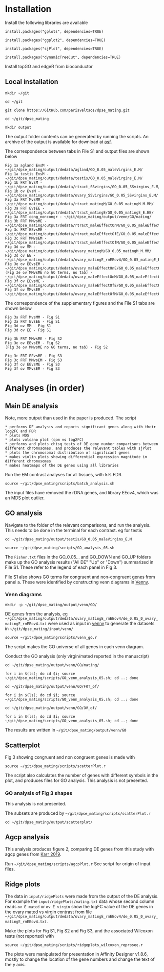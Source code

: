 # Installation

Install the following libraries are available

	install.packages("gplots", dependencies=TRUE)

	install.packages("ggplot2", dependencies=TRUE)

	install.packages("sjPlot", dependencies=TRUE)

	install.packages("dynamicTreeCut", dependencies=TRUE)

Install topGO and edgeR from bioconductor

## Local installation

	mkdir ~/git

	cd ~/git

	git clone https://GitHub.com/parisveltsos/dpse_mating.git

	cd ~/git/dpse_mating

	mkdir output

The output folder contents can be generated by running the scripts. An archive of the output is available for download at [osf](https://osf.io/z7fm9/?view_only=054171ba3f534f839a0814fa1b8f9f61).

The correspondence between tabs in File S1 and output files are shown below

	Fig 1a agland EvsM - ~/git/dpse_mating/output/dedata/agland/GO_0.05_maleVirgins_E.M/
	Fig 1a testis EvsM - ~/git/dpse_mating/output/dedata/testis/GO_0.05_maleVirgins_E.M/
	Fig 1b FRT EvsM - ~/git/dpse_mating/output/dedata/rtract_SSvirgins/GO_0.05_SSvirgins_E.M/
	Fig 1b ov EvsM - ~/git/dpse_mating/output/dedata/ovary_SSvirgins/GO_0.05_SSvirgins_E.M/
	Fig 3a FRT MvsMM - ~/git/dpse_mating/output/dedata/rtract_matingM/GO_0.05_matingM_M.MM/
	Fig 3a FRT EvsEE - ~/git/dpse_mating/output/dedata/rtract_matingE/GO_0.05_matingE_E.EE/
	Fig 3a FRT cong_noncongr - ~/git/dpse_mating/output/venn/GO/mating/
	Fig 3b FRT MMvsME - ~/git/dpse_mating/output/dedata/rtract_maleEffectOnM/GO_0.05_maleEffectOnM_MM.ME/
	Fig 3c FRT EEvsME - ~/git/dpse_mating/output/dedata/rtract_maleEffectOfE/GO_0.05_maleEffectOfE_EE.ME/
	Fig 3c FRT MMvsEM - ~/git/dpse_mating/output/dedata/rtract_maleEffectOfM/GO_0.05_maleEffectOfM_MM.EM/
	Fig 3d ov MM - ~/git/dpse_mating/output/dedata/ovary_matingM/GO_0.05_matingM_M.MM/
	Fig 3d ov EE - ~/git/dpse_mating/output/dedata/ovary_matingE_rmEEov4/GO_0.05_matingE_E.EE/
	Fig 3e ov EEvsEM - ~/git/dpse_mating/output/dedata/ovary_maleEffectOnE/GO_0.05_maleEffectOnE_EE.EM/
	(Fig 3e ov MMvsME no GO terms, no tab) - ~/git/dpse_mating/output/dedata/ovary_maleEffectOnM/GO_0.05_maleEffectOnM_MM.ME/
	Fig 3f ov EEvsME - ~/git/dpse_mating/output/dedata/ovary_maleEffectOfE/GO_0.05_maleEffectOfE_EE.ME/
	Fig 3f ov MMvsEM - ~/git/dpse_mating/output/dedata/ovary_maleEffectOfM/GO_0.05_maleEffectOfM_MM.EM/
	
The correspondence of the supplementary figures and the File S1 tabs are shown below

	Fig 3a FRT MvsMM - Fig S1
	Fig 3a FRT EvsEE - Fig S1
	Fig 3d ov MM - Fig S1
	Fig 3d ov EE - Fig S1
	
	Fig 3b FRT MMvsME - Fig S2
	Fig 3e ov EEvsEM - Fig S2
	(Fig 3e ov MMvsME no GO terms, no tab) - Fig S2
	
	Fig 3c FRT EEvsME - Fig S3
	Fig 3c FRT MMvsEM - Fig S3
	Fig 3f ov EEvsME - Fig S3
	Fig 3f ov MMvsEM - Fig S3

# Analyses (in order)

## Main DE analysis

Note, more output than used in the paper is produced. The script 

	* performs DE analysis and reports significant genes along with their log2FC and FDR
	* plots MDS 
	* plots volcano plot (cpm vs log2FC)
	* performs and plots chisq tests of DE gene number comparisons between different chromosomes, and produces the relevant tables with sjPlot
	* plots the chromosomal distribution of significant genes
	* makes violin plots showing differential expression magnitude in different chromosomes
	* makes heatmaps of the DE genes using all libraries
	
Run the EM contrast analyses for all tissues, with 5% FDR.

	source ~/git/dpse_mating/scripts/batch_analysis.sh

The input files have removed the rDNA genes, and library EEov4, which was an MDS plot outlier.

## GO analysis

Navigate to the folder of the relevant comparisons, and run the analysis. This needs to be done in the terminal for each contrast. eg for testis

	cd ~/git/dpse_mating/output/testis/GO_0.05_maleVirgins_E.M

	source ~/git/dpse_mating/scripts/GO_analysis_05.sh

The `Fisher.txt` files in the GO_0.05... and GO_DOWN and GO_UP folders make up the GO analysis results ("All DE" "Up" or "Down") summarized in File S1. These refer to the legend of each panel in Fig 3.

File S1 also shows GO terms for congruent and non-congruent genes from panel a. These were identified by constructing venn diagrams in [Venny](https://bioinfogp.cnb.csic.es/tools/venny/).

### Venn diagrams

	mkdir -p ~/git/dpse_mating/output/venn/GO/

DE genes from the analysis, eg `~/git/dpse_mating/output/dedata/ovary_matingE_rmEEov4/de_0.05_0_ovary_matingE_rmEEov4.txt` were used as input in [venny](https://bioinfogp.cnb.csic.es/tools/venny/) to generate the datasets in `~/git/dpse_mating/input/venn/`

	source ~/git/dpse_mating/scripts/venn_go.r
	
The script makes the GO universe of all genes in each venn diagram.

Conduct the GO analysis (only virgin/mated reported in the manuscript)

	cd ~/git/dpse_mating/output/venn/GO/mating/

	for i in $(ls); do cd $i; source ~/git/dpse_mating/scripts/GO_venn_analysis_05.sh; cd ..; done

	cd ~/git/dpse_mating/output/venn/GO/FRT_of/

	for i in $(ls); do cd $i; source ~/git/dpse_mating/scripts/GO_venn_analysis_05.sh; cd ..; done

	cd ~/git/dpse_mating/output/venn/GO/OV_of/

	for i in $(ls); do cd $i; source ~/git/dpse_mating/scripts/GO_venn_analysis_05.sh; cd ..; done

The results are written in `~/git/dpse_mating/output/venn/GO`

## Scatterplot

Fig 3 showing congruent and non congruent genes is made with

	source ~/git/dpse_mating/scripts/scatterPlot.r

The script also calculates the number of genes with different symbols in the plot, and produces files for GO analysis. This analysis is not presented.

### GO analysis of Fig 3 shapes

This analysis is not presented.

The subsets are produced by `~/git/dpse_mating/scripts/scatterPlot.r`

	cd ~/git/dpse_mating/output/scatterplot/

## Agcp analysis

This analysis produces figure 2, comparing DE genes from this study with agcp genes from [Karr 2019](https://doi.org/10.1074/mcp.RA118.001098). 

Run `~/git/dpse_mating/scripts/agcpPlot.r` See script for origin of input files.

## Ridge plots

The data in `input/ridgePlots` were made from the output of the DE analysis. For example the `input/ridgePlots/mating.txt` data whose second column reads `ov_E_mated` or `ov_E_virgin` show the logFC value of the DE genes in the ovary mated vs virgin contrast from file `~/git/dpse_mating/output/dedata/ovary_matingE_rmEEov4/de_0.05_0_ovary_matingE_rmEEov4.txt`.

Make the plots for Fig S1, Fig S2 and Fig S3, and the associated Wilcoxon tests (not reported) with 

	source ~/git/dpse_mating/scripts/ridgeplots_wilcoxon_reproseq.r

The plots were manipulated for presentation in Affinity Designer v1.8.6, mostly to change the location of the gene numbers and change the text of the y axis.

